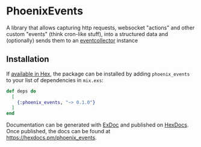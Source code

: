 # PhoenixEvents

A library that allows capturing http requests, websocket "actions" and other custom "events" (think cron-like stuff),
into a structured data and (optionally) sends them to an [eventcollector](https://github.com/ramuuns/eventcollector) instance




## Installation

If [available in Hex](https://hex.pm/docs/publish), the package can be installed
by adding `phoenix_events` to your list of dependencies in `mix.exs`:

```elixir
def deps do
  [
    {:phoenix_events, "~> 0.1.0"}
  ]
end
```

Documentation can be generated with [ExDoc](https://github.com/elixir-lang/ex_doc)
and published on [HexDocs](https://hexdocs.pm). Once published, the docs can
be found at <https://hexdocs.pm/phoenix_events>.

